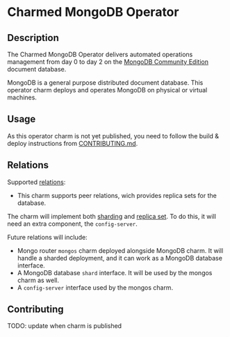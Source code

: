 # Charmed MongoDB Operator


## Description

The Charmed MongoDB Operator delivers automated operations management from day 0 to day 2 on the [MongoDB Community Edition](https://github.com/mongodb/mongo) document database.

MongoDB is a general purpose distributed document database. This operator charm deploys and operates MongoDB on physical or virtual machines.


## Usage

As this operator charm is not yet published, you need to follow the build & deploy instructions from [CONTRIBUTING.md](./CONTRIBUTING.md).


## Relations

Supported [relations](https://juju.is/docs/olm/relations):

- This charm supports peer relations, wich provides replica sets for the database.

The charm will implement both [sharding](https://docs.mongodb.com/manual/sharding/) and [replica set](https://docs.mongodb.com/manual/replication/). To do this, it will need an extra component, the `config-server`.

Future relations will include:

- Mongo router `mongos` charm deployed alongside MongoDB charm. It will handle a sharded deployment, and it can work as a MongoDB database interface.
- A MongoDB database `shard` interface. It will be used by the mongos charm as well.
- A `config-server` interface used by the mongos charm.

## Contributing

TODO: update when charm is published